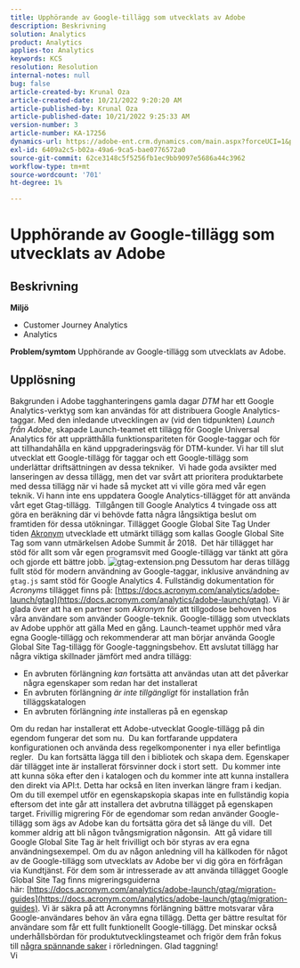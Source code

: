 ```yaml
---
title: Upphörande av Google-tillägg som utvecklats av Adobe
description: Beskrivning
solution: Analytics
product: Analytics
applies-to: Analytics
keywords: KCS
resolution: Resolution
internal-notes: null
bug: false
article-created-by: Krunal Oza
article-created-date: 10/21/2022 9:20:20 AM
article-published-by: Krunal Oza
article-published-date: 10/21/2022 9:25:33 AM
version-number: 3
article-number: KA-17256
dynamics-url: https://adobe-ent.crm.dynamics.com/main.aspx?forceUCI=1&pagetype=entityrecord&etn=knowledgearticle&id=98c25394-2151-ed11-bba2-0022480867fb
exl-id: 6409a2c5-b02a-49a6-9ca5-bae0776572a0
source-git-commit: 62ce3148c5f5256fb1ec9bb9097e5686a44c3962
workflow-type: tm+mt
source-wordcount: '701'
ht-degree: 1%

---
```


# Upphörande av Google-tillägg som utvecklats av Adobe

## Beskrivning

<b>Miljö</b>
- Customer Journey Analytics
- Analytics 



<b>Problem/symtom</b>
Upphörande av Google-tillägg som utvecklats av Adobe.


## Upplösning

Bakgrunden i Adobe tagghanteringens gamla dagar *DTM* har ett Google Analytics-verktyg som kan användas för att distribuera Google Analytics-taggar.
Med den inledande utvecklingen av (vid den tidpunkten) *Launch från Adobe*, skapade Launch-teamet ett tillägg för Google Universal Analytics för att upprätthålla funktionspariteten för Google-taggar och för att tillhandahålla en känd uppgraderingsväg för DTM-kunder.
Vi har till slut utvecklat ett Google-tillägg för taggar och ett Google-tillägg som underlättar driftsättningen av dessa tekniker.  Vi hade goda avsikter med lanseringen av dessa tillägg, men det var svårt att prioritera produktarbete med dessa tillägg när vi hade så mycket att vi ville göra med vår egen teknik. Vi hann inte ens uppdatera Google Analytics-tillägget för att använda vårt eget Gtag-tillägg. 
Tillgången till Google Analytics 4 tvingade oss att göra en beräkning där vi behövde fatta några långsiktiga beslut om framtiden för dessa utökningar.
Tillägget Google Global Site Tag Under tiden [Akronym](https://www.acronym.com/) utvecklade ett utmärkt tillägg som kallas Google Global Site Tag som vann utmärkelsen Adobe Summit år 2018.  Det här tillägget har stöd för allt som vår egen programsvit med Google-tillägg var tänkt att göra och gjorde ett bättre jobb.
![gtag-extension.png](https://experienceleaguecommunities.adobe.com/t5/image/serverpage/image-id/32446iD3F68A3559E15F49/image-size/large?v=v2&amp;amp;px=999 "gtag-extension.png")
Dessutom har deras tillägg fullt stöd för modern användning av Google-taggar, inklusive användning av `gtag.js` samt stöd för Google Analytics 4.
Fullständig dokumentation för *Acronyms* tillägget finns på: [https://docs.acronym.com/analytics/adobe-launch/gtag](https://docs.acronym.com/analytics/adobe-launch/gtag).
Vi är glada över att ha en partner som *Akronym* för att tillgodose behoven hos våra användare som använder Google-teknik.
Google-tillägg som utvecklats av Adobe upphör att gälla Med en gång. Launch-teamet upphör med våra egna Google-tillägg och rekommenderar att man börjar använda Google Global Site Tag-tillägg för Google-taggningsbehov.
Ett avslutat tillägg har några viktiga skillnader jämfört med andra tillägg:
- En avbruten förlängning *kan* fortsätta att användas utan att det påverkar några egenskaper som redan har det installerat
- En avbruten förlängning *är inte tillgängligt* för installation från tilläggskatalogen
- En avbruten förlängning *inte* installeras på en egenskap

Om du redan har installerat ett Adobe-utvecklat Google-tillägg på din egendom fungerar det som nu.  Du kan fortfarande uppdatera konfigurationen och använda dess regelkomponenter i nya eller befintliga regler.  Du kan fortsätta lägga till den i bibliotek och skapa dem.
Egenskaper där tillägget inte är installerat försvinner dock i stort sett.  Du kommer inte att kunna söka efter den i katalogen och du kommer inte att kunna installera den direkt via API:t.
Detta har också en liten inverkan längre fram i kedjan. Om du till exempel utför en egenskapskopia skapas inte en fullständig kopia eftersom det inte går att installera det avbrutna tillägget på egenskapen target.
Frivillig migrering För de egendomar som redan använder Google-tillägg som ägs av Adobe kan du fortsätta göra det så länge du vill.  Det kommer aldrig att bli någon tvångsmigration någonsin.  Att gå vidare till Google Global Site Tag är helt frivilligt och bör styras av era egna användningsexempel.
Om du av någon anledning vill ha källkoden för något av de Google-tillägg som utvecklats av Adobe ber vi dig göra en förfrågan via Kundtjänst.
För dem som är intresserade av att använda tillägget Google Global Site Tag finns migreringsguiderna här: [https://docs.acronym.com/analytics/adobe-launch/gtag/migration-guides](https://docs.acronym.com/analytics/adobe-launch/gtag/migration-guides).
Vi är säkra på att Acronymns förlängning bättre motsvarar våra Google-användares behov än våra egna tillägg. Detta ger bättre resultat för användare som får ett fullt funktionellt Google-tillägg. Det minskar också underhållsbördan för produktutvecklingsteamet och frigör dem från fokus till [några spännande saker](https://experienceleaguecommunities.adobe.com/t5/adobe-experience-platform-launch/data-collection-roadmap/ba-p/401733) i rörledningen.
Glad taggning!<br>Vi
